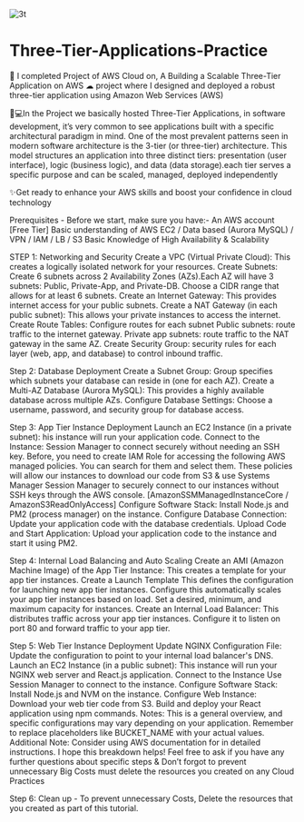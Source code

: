 ![3t](https://github.com/user-attachments/assets/f315d4e1-49f4-4f71-9a91-37e1bb264368)




# Three-Tier-Applications-Practice

🚀 I completed Project of AWS Cloud on, A Building a Scalable Three-Tier Application on AWS ☁
project where I designed and deployed a robust three-tier application using Amazon Web Services
(AWS)

👨💻In the Project we basically hosted Three-Tier Applications, in software development, it’s very
common to see applications built with a specific architectural paradigm in mind. One of the most
prevalent patterns seen in modern software architecture is the 3-tier (or three-tier) architecture. This
model structures an application into three distinct tiers: presentation (user interface), logic (business
logic), and data (data storage).each tier serves a specific purpose and can be scaled, managed, deployed
independently

✨Get ready to enhance your AWS skills and boost your confidence in cloud technology

Prerequisites -
Before we start, make sure you have:-
An AWS account [Free Tier]
Basic understanding of AWS EC2 / Data based (Aurora MySQL) / VPN / IAM / LB / S3
Basic Knowledge of High Availability & Scalability

STEP 1: Networking and Security
Create a VPC (Virtual Private Cloud): This creates a logically isolated network for your resources.
Create Subnets: Create 6 subnets across 2 Availability Zones (AZs).Each AZ will have 3 subnets: Public,
Private-App, and Private-DB. Choose a CIDR range that allows for at least 6 subnets.
Create an Internet Gateway: This provides internet access for your public subnets.
Create a NAT Gateway (in each public subnet): This allows your private instances to access the internet.
Create Route Tables: Configure routes for each subnet
Public subnets: route traffic to the internet gateway.
Private app subnets: route traffic to the NAT gateway in the same AZ.
Create Security Group: security rules for each layer (web, app, and database) to control inbound traffic.

Step 2: Database Deployment
Create a Subnet Group: Group specifies which subnets your database can reside in (one for each AZ).
Create a Multi-AZ Database (Aurora MySQL): This provides a highly available database across multiple
AZs.
Configure Database Settings: Choose a username, password, and security group for database access.

Step 3: App Tier Instance Deployment
Launch an EC2 Instance (in a private subnet): his instance will run your application code.
Connect to the Instance: Session Manager to connect securely without needing an SSH key.
Before, you need to create IAM Role for accessing the following AWS managed policies. You can search
for them and select them. These policies will allow our instances to download our code from S3 & use
Systems Manager Session Manager to securely connect to our instances without SSH keys through the
AWS console. [AmazonSSMManagedInstanceCore / AmazonS3ReadOnlyAccess]
Configure Software Stack: Install Node.js and PM2 (process manager) on the instance.
Configure Database Connection: Update your application code with the database credentials.
Upload Code and Start Application: Upload your application code to the instance and start it using PM2.

Step 4: Internal Load Balancing and Auto Scaling
Create an AMI (Amazon Machine Image) of the App Tier Instance: This creates a template for your app
tier instances. Create a Launch Template This defines the configuration for launching new app tier
instances. Configure this automatically scales your app tier instances based on load. Set a desired,
minimum, and maximum capacity for instances.
Create an Internal Load Balancer: This distributes traffic across your app tier instances. Configure it to
listen on port 80 and forward traffic to your app tier.

Step 5: Web Tier Instance Deployment
Update NGINX Configuration File: Update the configuration to point to your internal load balancer's
DNS.
Launch an EC2 Instance (in a public subnet): This instance will run your NGINX web server and React.js
application. Connect to the Instance Use Session Manager to connect to the instance.
Configure Software Stack: Install Node.js and NVM on the instance.
Configure Web Instance: Download your web tier code from S3.
Build and deploy your React application using npm commands.
Notes: This is a general overview, and specific configurations may vary depending on your application.
Remember to replace placeholders like BUCKET_NAME with your actual values.
Additional Note: Consider using AWS documentation for in detailed instructions.
I hope this breakdown helps! Feel free to ask if you have any further questions about specific steps &
Don’t forgot to prevent unnecessary Big Costs must delete the resources you created on any Cloud
Practices

Step 6: Clean up -
To prevent unnecessary Costs, Delete the resources that you created as part of this tutorial.
